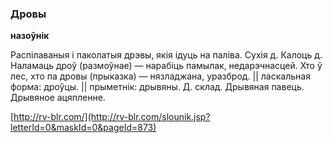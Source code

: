 ### Дровы
**назоўнік**

Распілаваныя і паколатыя дрэвы, якія ідуць на паліва. Сухія д. Калоць д. Наламаць дроў (размоўнае) — нарабіць памылак, недарэчнасцей. Хто ў лес, хто па дровы (прыказка) — нязладжана, уразброд. || ласкальная форма: дроўцы. || прыметнік: дрывяны. Д. склад. Дрывяная павець. Дрывяное ацяпленне.

<a rel="author">[http://rv-blr.com/](http://rv-blr.com/slounik.jsp?letterId=0&maskId=0&pageId=873)</a>
